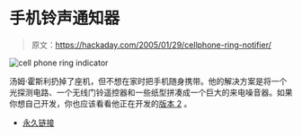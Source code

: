 # 手机铃声通知器

> 原文：<https://hackaday.com/2005/01/29/cellphone-ring-notifier/>

![cell phone ring indicator](img/640a47e5c98d3a71da91aeb1def2c30f.png)

汤姆·霍斯利扔掉了座机，但不想在家时把手机随身携带。他的解决方案是将一个光探测电路、一个无线门铃遥控器和一些纸型拼凑成一个巨大的来电噪音器。如果你想自己开发，你也应该看看他正在开发的[版本 2](http://home.att.net/%7ETom.Horsley/phonetale/markII.html) 。

*   [永久链接](http://home.att.net/~Tom.Horsley/phonetale/phonetail.html)